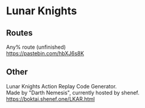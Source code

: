 # Lunar Knights

## Routes

Any% route (unfinished)  
<https://pastebin.com/hbXJ6s8K>

## Other

Lunar Knights Action Replay Code Generator.  
Made by "Darth Nemesis", currently hosted by shenef.  
<https://boktai.shenef.one/LKAR.html>
